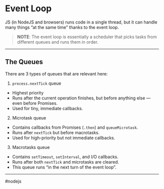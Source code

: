 # Event Loop

JS (in NodeJS and browsers) runs code in a single thread, but it can handle many things “at the same time” thanks to the event loop.

> **NOTE**: The event loop is essentially a scheduler that picks tasks from different queues and runs them in order.

---
## The Queues

There are 3 types of queues that are relevant here:

1. `process.nextTick` queue

- Highest priority
- Runs after the current operation finishes, but before anything else — even before Promises.
- Used for tiny, immediate callbacks.

2. Microtask queue

- Contains callbacks from Promises (`.then`) and `queueMicrotask`.
- Runs after `nextTick` but before macrotasks.
- Used for high-priority but not immediate callbacks.

3. Macrotasks queue

- Contains `setTimeout`, `setInterval`, and I/O callbacks.
- Runs after both `nextTick` and microtasks are cleared.
- This queue runs “in the next turn of the event loop”.

---

#nodejs